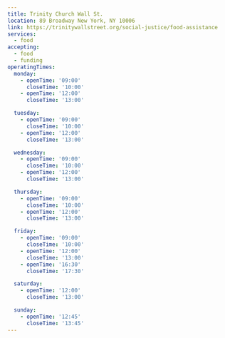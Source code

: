 ```yaml
---
title: Trinity Church Wall St.
location: 89 Broadway New York, NY 10006
link: https://trinitywallstreet.org/social-justice/food-assistance
services:
  - food
accepting:
  - food
  - funding
operatingTimes:
  monday: 
    - openTime: '09:00'
      closeTime: '10:00'
    - openTime: '12:00'
      closeTime: '13:00'

  tuesday:
    - openTime: '09:00'
      closeTime: '10:00'
    - openTime: '12:00'
      closeTime: '13:00'

  wednesday:
    - openTime: '09:00'
      closeTime: '10:00'
    - openTime: '12:00'
      closeTime: '13:00'

  thursday:
    - openTime: '09:00'
      closeTime: '10:00'
    - openTime: '12:00'
      closeTime: '13:00'

  friday:
    - openTime: '09:00'
      closeTime: '10:00'
    - openTime: '12:00'
      closeTime: '13:00'
    - openTime: '16:30'
      closeTime: '17:30'

  saturday:
    - openTime: '12:00'
      closeTime: '13:00'

  sunday:
    - openTime: '12:45'
      closeTime: '13:45'
---
```

